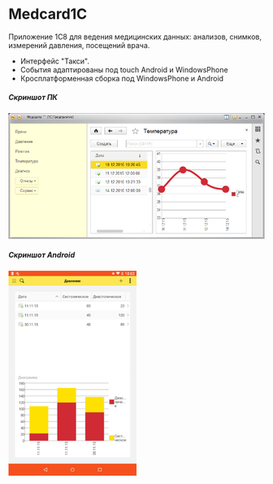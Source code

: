 # Medcard1C
Приложение 1С8 для ведения медицинских данных: анализов, снимков, измерений давления, посещений врача.
<p>
<ul>
<li>Интерфейс "Такси".</li> 
<li>События адаптированы под touch Android и WindowsPhone</li>
<li>Кросплатформенная сборка под WindowsPhone и Android</li>
</ul>
</p>

<h5>Скриншот ПК</h5>
<img src="Medcard1C.png" />

<h5>Скриншот Android</h5>
<img src="Screenshot.png" width="50%" />
